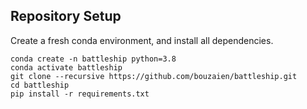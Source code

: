 ## Repository Setup

Create a fresh conda environment, and install all dependencies.

```text
conda create -n battleship python=3.8
conda activate battleship
git clone --recursive https://github.com/bouzaien/battleship.git
cd battleship
pip install -r requirements.txt
```